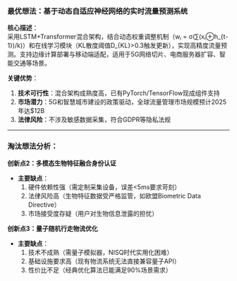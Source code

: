 ### 最优想法：基于动态自适应神经网络的实时流量预测系统  

**核心描述**：  
采用LSTM+Transformer混合架构，结合动态权重调整机制（wᵢ = σ(∑(xᵢ⊕h_{t-1})/k)）和在线学习模块（KL散度阈值D_{KL}>0.3触发更新），实现高精度流量预测。支持边缘计算部署与移动端适配，适用于5G网络切片、电商服务器扩容、智能交通等场景。  

**关键优势**：  
1. **技术可行性**：混合架构成熟度高，已有PyTorch/TensorFlow现成组件支持  
2. **市场潜力**：5G和智慧城市建设的政策驱动，全球流量管理市场规模预计2025年达$12B  
3. **法律风险**：不涉及敏感数据采集，符合GDPR等隐私法规  

---  

### 淘汰想法分析：  

**创新点2：多模态生物特征融合身份认证**  
- **主要缺点**：  
  1. 硬件依赖性强（需定制采集设备，误差<5ms要求苛刻）  
  2. 法律风险高（生物特征数据受严格监管，如欧盟Biometric Data Directive）  
  3. 市场接受度存疑（用户对生物信息泄露的担忧）  

**创新点3：量子随机行走物流优化**  
- **主要缺点**：  
  1. 技术不成熟（需量子模拟器，NISQ时代实用化困难）  
  2. 基础设施要求高（现有物流系统无法直接兼容量子API）  
  3. 性价比不足（经典优化算法已能满足90%场景需求）